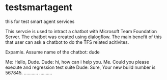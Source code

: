 # testsmartagent
this for test smart agent services

This servcie is used to intract a chatbot with Microsoft Team Foundation Server. The chatbot was created using dialogflow.
The main benefit of this that user can ask a chatbot to do the TFS related acitivites. 

Expamle.
Assume name of the chatbot: dude

Me: Hello, Dude.
Dude: hi, how can i help you.
Me. Could you please execute and regression test suite 
Dude: Sure, Your new build number is 567845.
...........
..........

